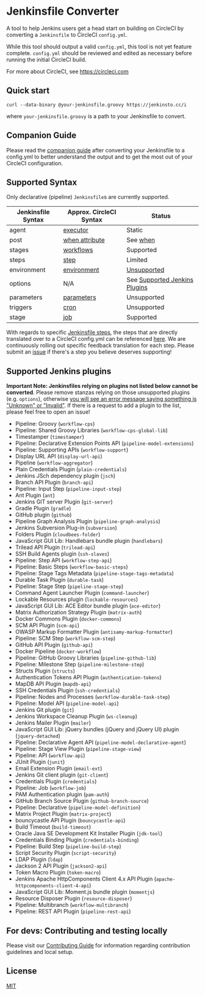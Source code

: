 # Jenkinsfile Converter

A tool to help Jenkins users get a head start on building on CircleCI by converting a `Jenkinsfile` to CircleCI `config.yml`.

While this tool should output a valid `config.yml`, this tool is not yet feature complete. `config.yml` should be reviewed and edited as necessary before running the initial CircleCI build.

For more about CircleCI, see https://circleci.com

## Quick start

`curl --data-binary @your-jenkinsfile.groovy https://jenkinsto.cc/i`

where `your-jenkinsfile.groovy` is a path to your Jenkinsfile to convert.

## Companion Guide

Please read the [companion guide](./docs/GUIDE.md) after converting your Jenkinsfile to a config.yml to better understand the output and to get the most out of your CircleCI configuration.

## Supported Syntax

Only declarative (pipeline) `Jenkinsfile`s are currently supported.

| Jenkinsfile Syntax | Approx. CircleCI Syntax                                                                          | Status                                                                                |
| ------------------ | ------------------------------------------------------------------------------------------------ | ------------------------------------------------------------------------------------- |
| agent              | [executor](https://circleci.com/docs/2.0/configuration-reference/#executors-requires-version-21) | Static                                                                                |
| post               | [when attribute](https://circleci.com/docs/2.0/configuration-reference/#the-when-attribute)      | See [when](https://circleci.com/docs/2.0/configuration-reference/#the-when-attribute) |
| stages             | [workflows](https://circleci.com/docs/2.0/workflows/)                                            | Supported                                                                             |
| steps              | [step](https://circleci.com/docs/2.0/jobs-steps/#steps-overview)                                 | Limited                                                                               |
| environment        | [environment](https://circleci.com/docs/2.0/env-vars/)                                           | [Unsupported](https://github.com/circleci/jenkinsfile-converter/issues/26)                                                                           |
| options            | N/A                                                                                              | See [Supported Jenkins Plugins](#supported-jenkins-plugins)                           |
| parameters         | [parameters](https://circleci.com/docs/2.0/reusing-config/#using-the-parameters-declaration)     | Unsupported                                                                           |
| triggers           | [cron](https://circleci.com/docs/2.0/workflows/#scheduling-a-workflow)                           | Unsupported                                                                           |
| stage              | [job](https://circleci.com/docs/2.0/configuration-reference/#jobs)                               | Supported                                                                             |

With regards to specific [Jenkinsfile steps](https://www.jenkins.io/doc/pipeline/steps/), the steps that are directly translated over to a CircleCI config.yml can be referenced [here](./mapping/mapper_steps.js). We are continuously rolling out specific feedback translation for each step. Please submit an [issue](./.github/CONTRIBUTING.md) if there's a step you believe deserves supporting!

## Supported Jenkins plugins

**Important Note: Jenkinsfiles relying on plugins not listed below cannot be converted**. Please remove stanzas relying on those unsupported plugins (e.g. `options`), otherwise <u>you will see an error message saying something is "Unknown" or "Invalid"</u>. If there is a request to add a plugin to the list, please feel free to open an issue!

- Pipeline: Groovy (`workflow-cps`)
- Pipeline: Shared Groovy Libraries (`workflow-cps-global-lib`)
- Timestamper (`timestamper`)
- Pipeline: Declarative Extension Points API (`pipeline-model-extensions`)
- Pipeline: Supporting APIs (`workflow-support`)
- Display URL API (`display-url-api`)
- Pipeline (`workflow-aggregator`)
- Plain Credentials Plugin (`plain-credentials`)
- Jenkins JSch dependency plugin (`jsch`)
- Branch API Plugin (`branch-api`)
- Pipeline: Input Step (`pipeline-input-step`)
- Ant Plugin (`ant`)
- Jenkins GIT server Plugin (`git-server`)
- Gradle Plugin (`gradle`)
- GitHub plugin (`github`)
- Pipeline Graph Analysis Plugin (`pipeline-graph-analysis`)
- Jenkins Subversion Plug-in (`subversion`)
- Folders Plugin (`cloudbees-folder`)
- JavaScript GUI Lib: Handlebars bundle plugin (`handlebars`)
- Trilead API Plugin (`trilead-api`)
- SSH Build Agents plugin (`ssh-slaves`)
- Pipeline: Step API (`workflow-step-api`)
- Pipeline: Basic Steps (`workflow-basic-steps`)
- Pipeline: Stage Tags Metadata (`pipeline-stage-tags-metadata`)
- Durable Task Plugin (`durable-task`)
- Pipeline: Stage Step (`pipeline-stage-step`)
- Command Agent Launcher Plugin (`command-launcher`)
- Lockable Resources plugin (`lockable-resources`)
- JavaScript GUI Lib: ACE Editor bundle plugin (`ace-editor`)
- Matrix Authorization Strategy Plugin (`matrix-auth`)
- Docker Commons Plugin (`docker-commons`)
- SCM API Plugin (`scm-api`)
- OWASP Markup Formatter Plugin (`antisamy-markup-formatter`)
- Pipeline: SCM Step (`workflow-scm-step`)
- GitHub API Plugin (`github-api`)
- Docker Pipeline (`docker-workflow`)
- Pipeline: GitHub Groovy Libraries (`pipeline-github-lib`)
- Pipeline: Milestone Step (`pipeline-milestone-step`)
- Structs Plugin (`structs`)
- Authentication Tokens API Plugin (`authentication-tokens`)
- MapDB API Plugin (`mapdb-api`)
- SSH Credentials Plugin (`ssh-credentials`)
- Pipeline: Nodes and Processes (`workflow-durable-task-step`)
- Pipeline: Model API (`pipeline-model-api`)
- Jenkins Git plugin (`git`)
- Jenkins Workspace Cleanup Plugin (`ws-cleanup`)
- Jenkins Mailer Plugin (`mailer`)
- JavaScript GUI Lib: jQuery bundles (jQuery and jQuery UI) plugin (`jquery-detached`)
- Pipeline: Declarative Agent API (`pipeline-model-declarative-agent`)
- Pipeline: Stage View Plugin (`pipeline-stage-view`)
- Pipeline: API (`workflow-api`)
- JUnit Plugin (`junit`)
- Email Extension Plugin (`email-ext`)
- Jenkins Git client plugin (`git-client`)
- Credentials Plugin (`credentials`)
- Pipeline: Job (`workflow-job`)
- PAM Authentication plugin (`pam-auth`)
- GitHub Branch Source Plugin (`github-branch-source`)
- Pipeline: Declarative (`pipeline-model-definition`)
- Matrix Project Plugin (`matrix-project`)
- bouncycastle API Plugin (`bouncycastle-api`)
- Build Timeout (`build-timeout`)
- Oracle Java SE Development Kit Installer Plugin (`jdk-tool`)
- Credentials Binding Plugin (`credentials-binding`)
- Pipeline: Build Step (`pipeline-build-step`)
- Script Security Plugin (`script-security`)
- LDAP Plugin (`ldap`)
- Jackson 2 API Plugin (`jackson2-api`)
- Token Macro Plugin (`token-macro`)
- Jenkins Apache HttpComponents Client 4.x API Plugin (`apache-httpcomponents-client-4-api`)
- JavaScript GUI Lib: Moment.js bundle plugin (`momentjs`)
- Resource Disposer Plugin (`resource-disposer`)
- Pipeline: Multibranch (`workflow-multibranch`)
- Pipeline: REST API Plugin (`pipeline-rest-api`)

## For devs: Contributing and testing locally

Please visit our [Contributing Guide](./.github/CONTRIBUTING.md) for information regarding contribution guidelines and local setup.

## License

[MIT](https://opensource.org/licenses/MIT)
